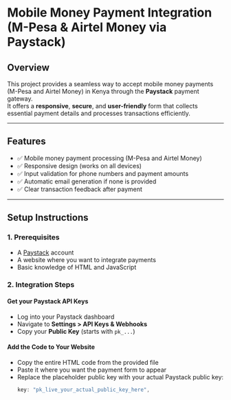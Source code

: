 # Mobile Money Payment Integration (M-Pesa & Airtel Money via Paystack)

## Overview
This project provides a seamless way to accept mobile money payments (M-Pesa and Airtel Money) in Kenya through the **Paystack** payment gateway.  
It offers a **responsive**, **secure**, and **user-friendly** form that collects essential payment details and processes transactions efficiently.

---

## Features
- ✅ Mobile money payment processing (M-Pesa and Airtel Money)  
- ✅ Responsive design (works on all devices)  
- ✅ Input validation for phone numbers and payment amounts  
- ✅ Automatic email generation if none is provided  
- ✅ Clear transaction feedback after payment  

---

## Setup Instructions

### 1. Prerequisites
- A [Paystack](https://paystack.com/) account
- A website where you want to integrate payments
- Basic knowledge of HTML and JavaScript

### 2. Integration Steps

#### Get your Paystack API Keys
- Log into your Paystack dashboard
- Navigate to **Settings > API Keys & Webhooks**
- Copy your **Public Key** (starts with `pk_...`)

#### Add the Code to Your Website
- Copy the entire HTML code from the provided file
- Paste it where you want the payment form to appear
- Replace the placeholder public key with your actual Paystack public key:
  ```javascript
  key: "pk_live_your_actual_public_key_here",
